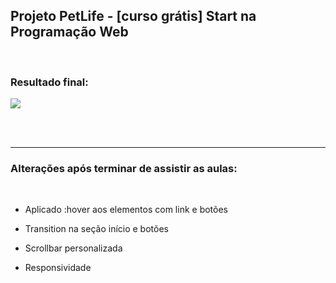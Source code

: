 ## Projeto PetLife - [curso grátis] Start na Programação Web

<br>

### Resultado final: 

<img src="./assets/img/resultado.gif">

<br><br>
<hr>

### Alterações após terminar de assistir as aulas:

<br>

* Aplicado :hover aos elementos com link e botões 

* Transition na seção início e botões

* Scrollbar personalizada

* Responsividade